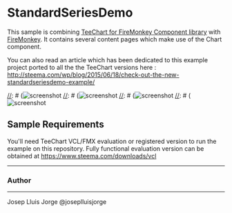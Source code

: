 StandardSeriesDemo
==================

This sample is combining [TeeChart for FireMonkey Component library](https://www.steema.com/product/vcl) with [FireMonkey](https://www.embarcadero.com/products/rad-studio/fm-application-platform). 
It contains several content pages which make use of the Chart component. 

[//]: # (Several layouts have been used in order to create DashBoard pages and show different standard series types in each one.)

You can also read an article which has been dedicated to this example project ported to all the the TeeChart versions here :
http://steema.com/wp/blog/2015/06/18/check-out-the-new-standardseriesdemo-example/


[//]: # (![screenshot](https://github.com/Steema/TeeChart-for-FireMonkey-applications-samples/blob/master/StandardSeriesDemo/Screenshots/StandardSeriesDemo1.PNG?raw=true "TeeChart for FireMonkey")
[//]: # (![screenshot](https://github.com/Steema/TeeChart-for-FireMonkey-applications-samples/blob/master/StandardSeriesDemo/Screenshots/StandardSeriesDemo2.PNG?raw=true "TeeChart for FireMonkey")
[//]: # (![screenshot](https://github.com/Steema/TeeChart-for-FireMonkey-applications-samples/blob/master/StandardSeriesDemo/Screenshots/StandardSeriesDemo3.PNG?raw=true "TeeChart for FireMonkey")
[//]: # (![screenshot](https://github.com/Steema/TeeChart-for-FireMonkey-applications-samples/blob/master/StandardSeriesDemo/Screenshots/StandardSeriesDemo4.PNG?raw=true "TeeChart for FireMonkey") 

## Sample Requirements

You'll need TeeChart VCL/FMX evaluation or registered version to run the example on this repository. Fully functional evaluation version can be obtained at https://www.steema.com/downloads/vcl

---
### Author
------
Josep Lluis Jorge
@joseplluisjorge